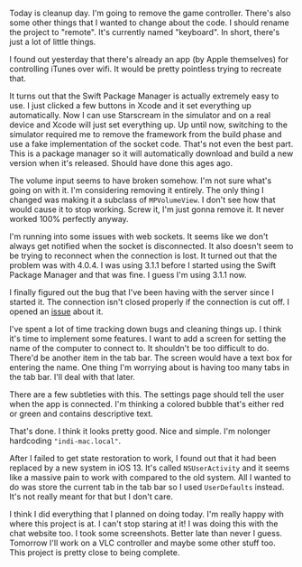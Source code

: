 Today is cleanup day. I'm going to remove the game controller. There's also some
other things that I wanted to change about the code. I should rename the project
to "remote". It's currently named "keyboard". In short, there's just a lot of
little things.

I found out yesterday that there's already an app (by Apple themselves) for
controlling iTunes over wifi. It would be pretty pointless trying to recreate
that.

It turns out that the Swift Package Manager is actually extremely easy to use. I
just clicked a few buttons in Xcode and it set everything up automatically. Now
I can use Starscream in the simulator and on a real device and Xcode will just
set everything up. Up until now, switching to the simulator required me to
remove the framework from the build phase and use a fake implementation of the
socket code. That's not even the best part. This is a package manager so it will
automatically download and build a new version when it's released. Should have
done this ages ago.

The volume input seems to have broken somehow. I'm not sure what's going on with
it. I'm considering removing it entirely. The only thing I changed was making it
a subclass of `MPVolumeView`. I don't see how that would cause it to stop
working. Screw it, I'm just gonna remove it. It never worked 100% perfectly
anyway.

I'm running into some issues with web sockets. It seems like we don't always get
notified when the socket is disconnected. It also doesn't seem to be trying to
reconnect when the connection is lost. It turned out that the problem was with
4.0.4. I was using 3.1.1 before I started using the Swift Package Manager and
that was fine. I guess I'm using 3.1.1 now.

I finally figured out the bug that I've been having with the server since I
started it. The connection isn't closed properly if the connection is cut off.
I opened an [issue](https://github.com/seanmonstar/warp/issues/798) about it.

I've spent a lot of time tracking down bugs and cleaning things up. I think it's
time to implement some features. I want to add a screen for setting the name of
the computer to connect to. It shouldn't be too difficult to do. There'd be
another item in the tab bar. The screen would have a text box for entering the
name. One thing I'm worrying about is having too many tabs in the tab bar. I'll
deal with that later.

There are a few subtleties with this. The settings page should tell the user
when the app is connected. I'm thinking a colored bubble that's either red or
green and contains descriptive text.

That's done. I think it looks pretty good. Nice and simple. I'm nolonger
hardcoding `"indi-mac.local"`.

After I failed to get state restoration to work, I found out that it had been
replaced by a new system in iOS 13. It's called `NSUserActivity` and it seems
like a massive pain to work with compared to the old system. All I wanted to do
was store the current tab in the tab bar so I used `UserDefaults` instead. It's
not really meant for that but I don't care.

I think I did everything that I planned on doing today. I'm really happy with
where this project is at. I can't stop staring at it! I was doing this with the
chat website too. I took some screenshots. Better late than never I guess.
Tomorrow I'll work on a VLC controller and maybe some other stuff too. This
project is pretty close to being complete.
